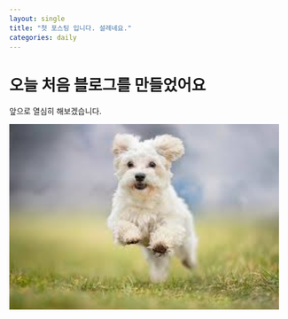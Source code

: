 ```yaml
---
layout: single
title: "첫 포스팅 입니다. 설레네요."
categories: daily
---
```


# 오늘 처음 블로그를 만들었어요

앞으로 열심히 해보겠습니다.



<img src="../images/2024-04-12-first/6f8321849afe70d2790aa90276f8811d959692df.jpg" title="" alt="" width="487">
